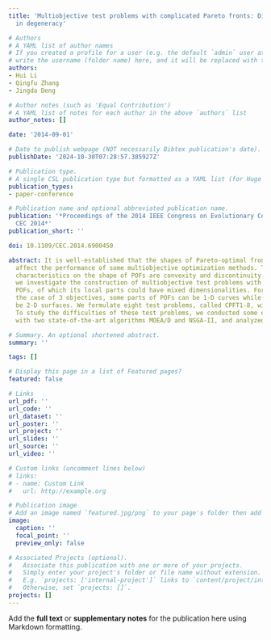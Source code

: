 ```yaml
---
title: 'Multiobjective test problems with complicated Pareto fronts: Difficulties
  in degeneracy'

# Authors
# A YAML list of author names
# If you created a profile for a user (e.g. the default `admin` user at `content/authors/admin/`), 
# write the username (folder name) here, and it will be replaced with their full name and linked to their profile.
authors:
- Hui Li
- Qingfu Zhang
- Jingda Deng

# Author notes (such as 'Equal Contribution')
# A YAML list of notes for each author in the above `authors` list
author_notes: []

date: '2014-09-01'

# Date to publish webpage (NOT necessarily Bibtex publication's date).
publishDate: '2024-10-30T07:28:57.385927Z'

# Publication type.
# A single CSL publication type but formatted as a YAML list (for Hugo requirements).
publication_types:
- paper-conference

# Publication name and optional abbreviated publication name.
publication: '*Proceedings of the 2014 IEEE Congress on Evolutionary Computation,
  CEC 2014*'
publication_short: ''

doi: 10.1109/CEC.2014.6900450

abstract: It is well-established that the shapes of Pareto-optimal fronts (POFs) can
  affect the performance of some multiobjective optimization methods. The most well-known
  characteristics on the shape of POFs are convexity and discontinuity. In this paper,
  we investigate the construction of multiobjective test problems with complicated
  POFs, of which its local parts could have mixed dimensionalities. For example, in
  the case of 3 objectives, some parts of POFs can be 1-D curves while others could
  be 2-D surfaces. We formulate eight test problems, called CPFT1-8, with such a feature.
  To study the difficulties of these test problems, we conducted some experiments
  with two state-of-the-art algorithms MOEA/D and NSGA-II, and analyzed their performances.

# Summary. An optional shortened abstract.
summary: ''

tags: []

# Display this page in a list of Featured pages?
featured: false

# Links
url_pdf: ''
url_code: ''
url_dataset: ''
url_poster: ''
url_project: ''
url_slides: ''
url_source: ''
url_video: ''

# Custom links (uncomment lines below)
# links:
# - name: Custom Link
#   url: http://example.org

# Publication image
# Add an image named `featured.jpg/png` to your page's folder then add a caption below.
image:
  caption: ''
  focal_point: ''
  preview_only: false

# Associated Projects (optional).
#   Associate this publication with one or more of your projects.
#   Simply enter your project's folder or file name without extension.
#   E.g. `projects: ['internal-project']` links to `content/project/internal-project/index.md`.
#   Otherwise, set `projects: []`.
projects: []
---
```


Add the **full text** or **supplementary notes** for the publication here using Markdown formatting.
